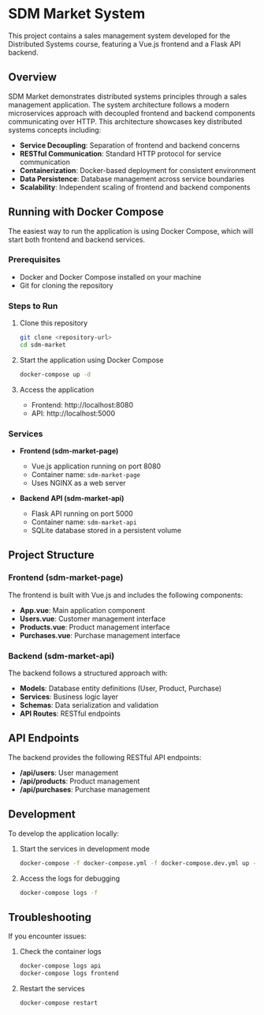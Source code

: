 # SDM Market System

This project contains a sales management system developed for the Distributed Systems course, featuring a Vue.js frontend and a Flask API backend.

## Overview

SDM Market demonstrates distributed systems principles through a sales management application. The system architecture follows a modern microservices approach with decoupled frontend and backend components communicating over HTTP. This architecture showcases key distributed systems concepts including:

- **Service Decoupling**: Separation of frontend and backend concerns
- **RESTful Communication**: Standard HTTP protocol for service communication
- **Containerization**: Docker-based deployment for consistent environment
- **Data Persistence**: Database management across service boundaries
- **Scalability**: Independent scaling of frontend and backend components

## Running with Docker Compose

The easiest way to run the application is using Docker Compose, which will start both frontend and backend services.

### Prerequisites

- Docker and Docker Compose installed on your machine
- Git for cloning the repository

### Steps to Run

1. Clone this repository
   ```bash
   git clone <repository-url>
   cd sdm-market
   ```

2. Start the application using Docker Compose
   ```bash
   docker-compose up -d
   ```

3. Access the application
   - Frontend: http://localhost:8080
   - API: http://localhost:5000

### Services

- **Frontend (sdm-market-page)**
  - Vue.js application running on port 8080
  - Container name: `sdm-market-page`
  - Uses NGINX as a web server

- **Backend API (sdm-market-api)**
  - Flask API running on port 5000
  - Container name: `sdm-market-api`
  - SQLite database stored in a persistent volume

## Project Structure

### Frontend (sdm-market-page)

The frontend is built with Vue.js and includes the following components:

- **App.vue**: Main application component
- **Users.vue**: Customer management interface
- **Products.vue**: Product management interface
- **Purchases.vue**: Purchase management interface

### Backend (sdm-market-api)

The backend follows a structured approach with:

- **Models**: Database entity definitions (User, Product, Purchase)
- **Services**: Business logic layer
- **Schemas**: Data serialization and validation
- **API Routes**: RESTful endpoints

## API Endpoints

The backend provides the following RESTful API endpoints:

- **/api/users**: User management
- **/api/products**: Product management
- **/api/purchases**: Purchase management

## Development

To develop the application locally:

1. Start the services in development mode
   ```bash
   docker-compose -f docker-compose.yml -f docker-compose.dev.yml up -d
   ```

2. Access the logs for debugging
   ```bash
   docker-compose logs -f
   ```

## Troubleshooting

If you encounter issues:

1. Check the container logs
   ```bash
   docker-compose logs api
   docker-compose logs frontend
   ```

2. Restart the services
   ```bash
   docker-compose restart
   ```

